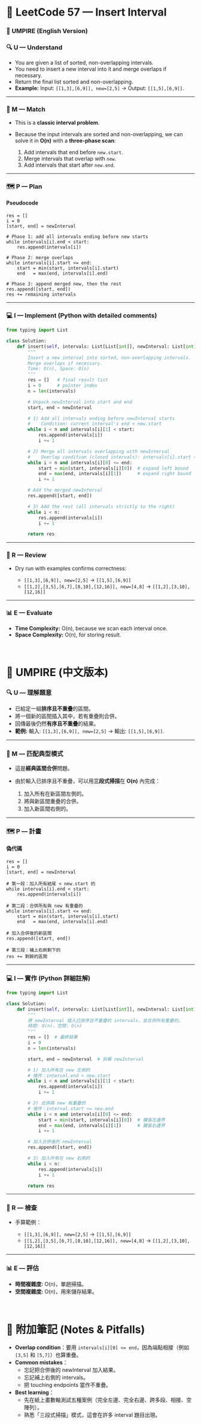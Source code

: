 

# 📝 LeetCode 57 — Insert Interval



### 🌟 UMPIRE (English Version)

### 🔍 U — Understand

* You are given a list of sorted, non-overlapping intervals.
* You need to insert a new interval into it and merge overlaps if necessary.
* Return the final list sorted and non-overlapping.
* **Example:**
  Input: `[[1,3],[6,9]], new=[2,5]` → Output: `[[1,5],[6,9]]`.

---

### 🧩 M — Match

* This is a **classic interval problem**.
* Because the input intervals are sorted and non-overlapping, we can solve it in **O(n)** with a **three-phase scan**:

  1. Add intervals that end before `new.start`.
  2. Merge intervals that overlap with `new`.
  3. Add intervals that start after `new.end`.

---

### 🗺️ P — Plan

#### Pseudocode

```
res = []
i = 0
[start, end] = newInterval

# Phase 1: add all intervals ending before new starts
while intervals[i].end < start:
    res.append(intervals[i])

# Phase 2: merge overlaps
while intervals[i].start <= end:
    start = min(start, intervals[i].start)
    end   = max(end, intervals[i].end)

# Phase 3: append merged new, then the rest
res.append([start, end])
res += remaining intervals
```

---

### 💻 I — Implement (Python with detailed comments)

```python
from typing import List

class Solution:
    def insert(self, intervals: List[List[int]], newInterval: List[int]) -> List[List[int]]:
        """
        Insert a new interval into sorted, non-overlapping intervals.
        Merge overlaps if necessary.
        Time: O(n), Space: O(n)
        """
        res = []   # final result list
        i = 0      # pointer index
        n = len(intervals)

        # Unpack newInterval into start and end
        start, end = newInterval

        # 1) Add all intervals ending before newInterval starts
        #    Condition: current interval's end < new.start
        while i < n and intervals[i][1] < start:
            res.append(intervals[i])
            i += 1

        # 2) Merge all intervals overlapping with newInterval
        #    Overlap condition (closed intervals): intervals[i].start <= new.end
        while i < n and intervals[i][0] <= end:
            start = min(start, intervals[i][0])  # expand left bound
            end = max(end, intervals[i][1])      # expand right bound
            i += 1

        # Add the merged newInterval
        res.append([start, end])

        # 3) Add the rest (all intervals strictly to the right)
        while i < n:
            res.append(intervals[i])
            i += 1

        return res
```

---

### 🧐 R — Review

* Dry run with examples confirms correctness:

  * `[[1,3],[6,9]], new=[2,5]` → `[[1,5],[6,9]]`
  * `[[1,2],[3,5],[6,7],[8,10],[12,16]], new=[4,8]` → `[[1,2],[3,10],[12,16]]`

---

### 📊 E — Evaluate

* **Time Complexity:** O(n), because we scan each interval once.
* **Space Complexity:** O(n), for storing result.

<br>

# 🐼 UMPIRE (中文版本)

### 🔍 U — 理解題意

* 已給定一組**排序且不重疊**的區間。
* 將一個新的區間插入其中，若有重疊則合併。
* 回傳最後仍然**有序且不重疊**的結果。
* **範例:**
  輸入: `[[1,3],[6,9]], new=[2,5]` → 輸出: `[[1,5],[6,9]]`.

---

### 🧩 M — 匹配典型模式

* 這是**經典區間合併**問題。
* 由於輸入已排序且不重疊，可以用**三段式掃描**在 **O(n)** 內完成：

  1. 加入所有在新區間左側的。
  2. 將與新區間重疊的合併。
  3. 加入新區間右側的。

---

### 🗺️ P — 計畫

#### 偽代碼

```
res = []
i = 0
[start, end] = newInterval

# 第一段：加入所有結尾 < new.start 的
while intervals[i].end < start:
    res.append(intervals[i])

# 第二段：合併所有與 new 有重疊的
while intervals[i].start <= end:
    start = min(start, intervals[i].start)
    end   = max(end, intervals[i].end)

# 加入合併後的新區間
res.append([start, end])

# 第三段：補上右側剩下的
res += 剩餘的區間
```

---

### 💻 I — 實作 (Python 詳細註解)

```python
from typing import List

class Solution:
    def insert(self, intervals: List[List[int]], newInterval: List[int]) -> List[List[int]]:
        """
        將 newInterval 插入已排序且不重疊的 intervals，並合併所有重疊的。
        時間: O(n)，空間: O(n)
        """
        res = []  # 最終結果
        i = 0
        n = len(intervals)

        start, end = newInterval  # 拆解 newInterval

        # 1) 加入所有在 new 左側的
        # 條件：interval.end < new.start
        while i < n and intervals[i][1] < start:
            res.append(intervals[i])
            i += 1

        # 2) 合併與 new 有重疊的
        # 條件：interval.start <= new.end
        while i < n and intervals[i][0] <= end:
            start = min(start, intervals[i][0])  # 擴張左邊界
            end = max(end, intervals[i][1])      # 擴張右邊界
            i += 1

        # 加入合併後的 newInterval
        res.append([start, end])

        # 3) 加入所有在 new 右側的
        while i < n:
            res.append(intervals[i])
            i += 1

        return res
```

---

### 🧐 R — 檢查

* 手算範例：

  * `[[1,3],[6,9]], new=[2,5]` → `[[1,5],[6,9]]`
  * `[[1,2],[3,5],[6,7],[8,10],[12,16]], new=[4,8]` → `[[1,2],[3,10],[12,16]]`

---

### 📊 E — 評估

* **時間複雜度:** O(n)，單趟掃描。
* **空間複雜度:** O(n)，用來儲存結果。

<br>


# 📌 附加筆記 (Notes & Pitfalls)

* **Overlap condition**：要用 `intervals[i][0] <= end`，因為端點相接（例如 `[3,5]` 和 `[5,7]`）也算重疊。
* **Common mistakes**：
  * 忘記把合併後的 newInterval 加入結果。
  * 忘記補上右側的 intervals。
  * 把 touching endpoints 當作不重疊。
* **Best learning**：
  * 先在紙上畫數軸測試五種案例（完全左邊、完全右邊、跨多段、相接、空陣列）。
  * 熟悉「三段式掃描」模式，這會在許多 interval 題目出現。

<br>

